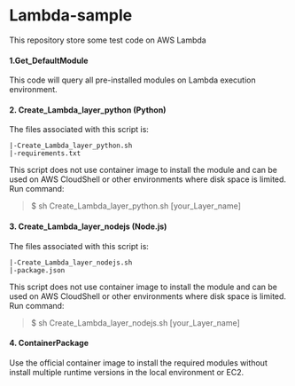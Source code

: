# Lambda-sample
This repository store some test code on AWS Lambda
#### 1.Get_DefaultModule
This code will query all pre-installed modules on Lambda execution environment.

#### 2. Create_Lambda_layer_python (Python)
The files associated with this script is:
```
|-Create_Lambda_layer_python.sh
|-requirements.txt
```
This script does not use container image to install the module and can be used on AWS CloudShell or other environments where disk space is limited.
Run command:
> $ sh Create_Lambda_layer_python.sh [your_Layer_name]

#### 3. Create_Lambda_layer_nodejs (Node.js)
The files associated with this script is:
```
|-Create_Lambda_layer_nodejs.sh
|-package.json
```
This script does not use container image to install the module and can be used on AWS CloudShell or other environments where disk space is limited.
Run command:
> $ sh Create_Lambda_layer_nodejs.sh [your_Layer_name]

#### 4. ContainerPackage
Use the official container image to install the required modules without install multiple runtime versions in the local environment or EC2.
